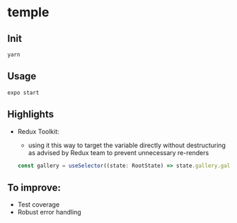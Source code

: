 # temple

## Init

```console
yarn
```

## Usage

```console
expo start
```

## Highlights

- Redux Toolkit:

  - using it this way to target the variable directly without destructuring as advised by Redux team to prevent unnecessary re-renders

  ```javascript
  const gallery = useSelector((state: RootState) => state.gallery.gallery);
  ```

## To improve:

- Test coverage
- Robust error handling
